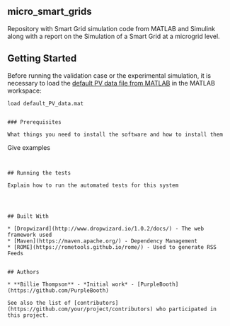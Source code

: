 ## micro_smart_grids

Repository with Smart Grid simulation code from MATLAB and Simulink along with a report on the Simulation of a Smart Grid at a microgrid level.

## Getting Started

Before running the validation case or the experimental simulation, it is necessary to load the [default PV data file from MATLAB](Simulation/default_PV_data.mat) in the MATLAB workspace:
```
load default_PV_data.mat


### Prerequisites

What things you need to install the software and how to install them

```
Give examples
```


## Running the tests

Explain how to run the automated tests for this system




## Built With

* [Dropwizard](http://www.dropwizard.io/1.0.2/docs/) - The web framework used
* [Maven](https://maven.apache.org/) - Dependency Management
* [ROME](https://rometools.github.io/rome/) - Used to generate RSS Feeds


## Authors

* **Billie Thompson** - *Initial work* - [PurpleBooth](https://github.com/PurpleBooth)

See also the list of [contributors](https://github.com/your/project/contributors) who participated in this project.
